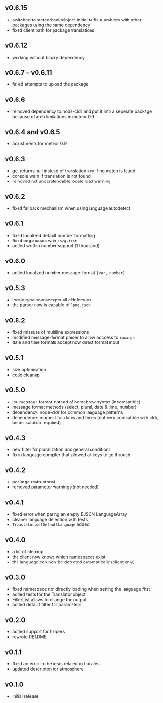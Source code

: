 ## v0.6.15
- switched to meteorhacks:inject-initial to fix a problem with other packages using the same dependency
- fixed client path for package translations

## v0.6.12
- working without binary dependency

## v0.6.7 – v0.6.11
- failed attempts to upload the package

## v0.6.6
- removed dependency to node-cldr and put it into a seperate package because of arch limitations in meteor 0.9

## v0.6.4 and v0.6.5
- adjustments for meteor 0.9

## v0.6.3
- get returns null instead of translation key if no match is found
- console warn if translation is not found
- removed not understandable locale load warning

## v0.6.2
- fixed fallback mechanism when using language autodetect

## v0.6.1
- fixed localized default number formatting
- fixed edge cases with `/a/g.test`
- added written number support (1 thousand)

## v0.6.0
- added localized number message-format `{var, number}`

## v0.5.3
- locale type now accepts all cldr locales
- the parser now is capable of `lang.json`

## v0.5.2
- fixed missuse of multiline expressions
- modified message-format parser to allow acccess to `rawArgs`
- date and time formats accept now direct format input

## v0.5.1
- size optimisation
- code cleanup

## v0.5.0
- icu message format instead of homebrew syntax (incompatible)
- message format methods (select, plural, date & time, number)
- dependency: node-cldr for common language patterns
- dependency: moment for dates and times (not very compatible with cldr, better solution required)

## v0.4.3
- new filter for pluralization and general conditions
- fix in language compiler that allowed all keys to go through

## v0.4.2
- package restructored
- removed parameter warnings (not needed)

## v0.4.1
- fixed error when paring an empty EJSON LanguageArray
- cleaner language detection with tests
- `Translator.setDefaultLanguage` added

## v0.4.0
- a lot of cleanup
- the client now knows which namespaces exist
- the language can now be detected automatically (client only)

## v0.3.0
- fixed namespace not directly loading when setting the language first
- added tests for the Translator object
- FilterList allows to change the output
- added default filter for parameters

## v0.2.0
- added support for helpers
- rewrote README

## v0.1.1
- fixed an error in the tests related to Locales
- updated descripton for atmosphere

## v0.1.0
- initial release
